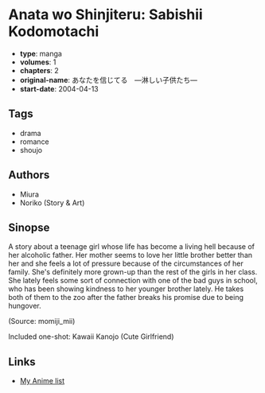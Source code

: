 # Anata wo Shinjiteru: Sabishii Kodomotachi

-   **type**: manga
-   **volumes**: 1
-   **chapters**: 2
-   **original-name**: あなたを信じてる　―淋しい子供たち―
-   **start-date**: 2004-04-13

## Tags

-   drama
-   romance
-   shoujo

## Authors

-   Miura
-   Noriko (Story & Art)

## Sinopse

A story about a teenage girl whose life has become a living hell because of her alcoholic father. Her mother seems to love her little brother better than her and she feels a lot of pressure because of the circumstances of her family. She's definitely more grown-up than the rest of the girls in her class. She lately feels some sort of connection with one of the bad guys in school, who has been showing kindness to her younger brother lately. He takes both of them to the zoo after the father breaks his promise due to being hungover.

(Source: momiji_mii)

Included one-shot: Kawaii Kanojo (Cute Girlfriend)

## Links

-   [My Anime list](https://myanimelist.net/manga/4022/Anata_wo_Shinjiteru__Sabishii_Kodomotachi)
